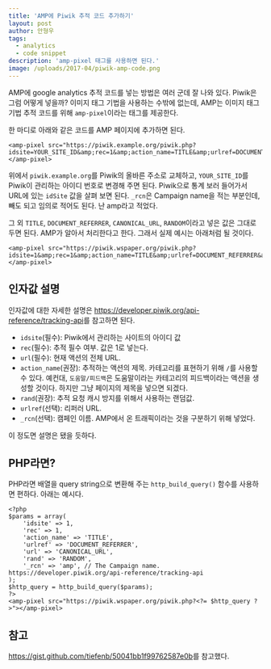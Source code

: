 ```yaml
---
title: 'AMP에 Piwik 추적 코드 추가하기'
layout: post
author: 안형우
tags: 
  - analytics
  - code snippet
description: 'amp-pixel 태그를 사용하면 된다.'
image: /uploads/2017-04/piwik-amp-code.png 
---
```


AMP에 google analytics 추적 코드를 넣는 방법은 여러 군데 잘 나와 있다. Piwik은 그럼 어떻게 넣을까? 이미지 태그 기법을 사용하는 수밖에 없는데, AMP는 이미지 태그 기법 추적 코드를 위해 `amp-pixel`이라는 태그를 제공한다.

한 마디로 아래와 같은 코드를 AMP 페이지에 추가하면 된다. 

    <amp-pixel src="https://piwik.example.org/piwik.php?idsite=YOUR_SITE_ID&amp;rec=1&amp;action_name=TITLE&amp;urlref=DOCUMENT_REFERRER&amp;url=CANONICAL_URL&amp;rand=RANDOM&amp;_rcn=amp"></amp-pixel>

위에서 `piwik.example.org`를 Piwik의 올바른 주소로 교체하고, `YOUR_SITE_ID`를 Piwik이 관리하는 아이디 번호로 변경해 주면 된다. Piwik으로 통계 보러 들어가서 URL에 있는 `idSite` 값을 살펴 보면 된다. `_rcn`은 Campaign name을 적는 부분인데, 빼도 되고 임의로 적어도 된다. 난 amp라고 적었다.

그 외 `TITLE`, `DOCUMENT_REFERRER`, `CANONICAL_URL`, `RANDOM`이라고 넣은 값은 그대로 두면 된다. AMP가 알아서 처리한다고 한다. 그래서 실제 예시는 아래처럼 될 것이다.

    <amp-pixel src="https://piwik.wspaper.org/piwik.php?idsite=1&amp;rec=1&amp;action_name=TITLE&amp;urlref=DOCUMENT_REFERRER&amp;url=CANONICAL_URL&amp;rand=RANDOM&amp;_rcn=amp"></amp-pixel>

## 인자값 설명

인자값에 대한 자세한 설명은 <https://developer.piwik.org/api-reference/tracking-api>를 참고하면 된다.

- `idsite`(필수): Piwik에서 관리하는 사이트의 아이디 값
- `rec`(필수): 추적 필수 여부. 값은 1로 넣는다.
- `url`(필수): 현재 액션의 전체 URL.
- `action_name`(권장): 추적하는 액션의 제목. 카테고리를 표현하기 위해 `/`를 사용할 수 있다. 예컨대, `도움말/피드백`은 도움말이라는 카테고리의 피드백이라는 액션을 생성할 것이다. 하지만 그냥 페이지의 제목을 넣으면 되겠다.
- `rand`(권장): 추적 요청 캐시 방지를 위해서 사용하는 랜덤값.
- `urlref`(선택): 리퍼러 URL.
- `_rcn`(선택): 캠페인 이름. AMP에서 온 트래픽이라는 것을 구분하기 위해 넣었다.

이 정도면 설명은 됐을 듯하다.	

## PHP라면?

PHP라면 배열을 query string으로 변환해 주는 `http_build_query()` 함수를 사용하면 편하다. 아래는 예시다.

    <?php
    $params = array(
        'idsite' => 1,
        'rec' => 1,
        'action_name' => 'TITLE',
        'urlref' => 'DOCUMENT_REFERRER',
        'url' => 'CANONICAL_URL',
        'rand' => 'RANDOM',
        '_rcn' => 'amp', // The Campaign name. https://developer.piwik.org/api-reference/tracking-api
    );
    $http_query = http_build_query($params);
    ?>
    <amp-pixel src="https://piwik.wspaper.org/piwik.php?<?= $http_query ?>"></amp-pixel>

## 참고

<https://gist.github.com/tiefenb/50041bb1f99762587e0b>를 참고했다.

